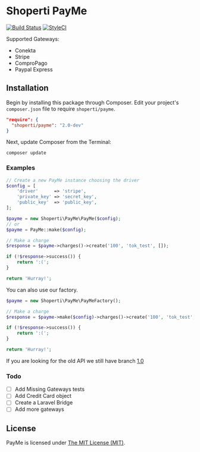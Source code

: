 # Shoperti PayMe

[![Build Status](https://travis-ci.org/Shoperti/Payme.svg)](https://travis-ci.org/Shoperti/Payme)
[![StyleCI](https://styleci.io/repos/24345061/shield?style=flat)](https://styleci.io/repos/24345061)

Supported Gateways:
* Conekta
* Stripe
* ComproPago
* Paypal Express

## Installation

Begin by installing this package through Composer. Edit your project's `composer.json` file to require `shoperti/payme`.

```json
"require": {
  "shoperti/payme": "2.0-dev"
}
```

Next, update Composer from the Terminal:

	composer update

### Examples

```php
// Create a new PayMe instance choosing the driver
$config = [
	'driver'      => 'stripe',
	'private_key' => 'secret_key',
	'public_key'  => 'public_key',
];

$payme = new Shoperti\PayMe\PayMe($config);
// or
$payme = PayMe::make($config);

// Make a charge
$response = $payme->charges()->create('100', 'tok_test', []);

if (!$response->success()) {
    return ':(';
}

return 'Hurray!';
```

You can also use our factory.

```php
$payme = new Shoperti\PayMe\PayMeFactory();

// Make a charge
$response = $payme->make($config)->charges()->create('100', 'tok_test', []);

if (!$response->success()) {
    return ':(';
}

return 'Hurray!';
```

If you are looking for the old API we still have branch [1.0](https://github.com/Shoperti/Payme/tree/1.0)

### Todo

- [ ] Add Missing Gateways tests
- [ ] Add Credit Card object
- [ ] Create a Laravel Bridge
- [ ] Add more gateways

## License

PayMe is licensed under [The MIT License (MIT)](LICENSE).
